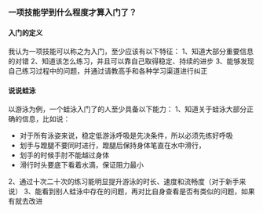 
### 一项技能学到什么程度才算入门了？
#### 入门的定义
我认为一项技能可以称之为入门，至少应该有以下特征：
1、知道大部分重要信息的对错
2、知道该怎么练习，并且可以靠自己取得稳定、持续的进步
3、能够发现自己练习过程中的问题，并通过请教高手和各种学习渠道进行纠正

#### 说说蛙泳
以游泳为例，一个蛙泳入门了的人至少具备以下能力：
1、知道关于蛙泳大部分正确的信息，比如说：
- 对于所有泳姿来说，稳定低游泳呼吸是先决条件，所以必须先练好呼吸
- 划手与蹬腿不要同时进行，蹬腿后保持身体笔直在水中滑行，
- 划手的时候手肘不能越过身体
- 滑行时头要底下看着水滴，保证阻力最小

2、通过十次二十次的练习能明显提升游泳的时长、速度和流畅度（对于新手来说）
3、能看到别人蛙泳中存在的问题，再对比自身查看是否有类似的问题，如果有就去改进